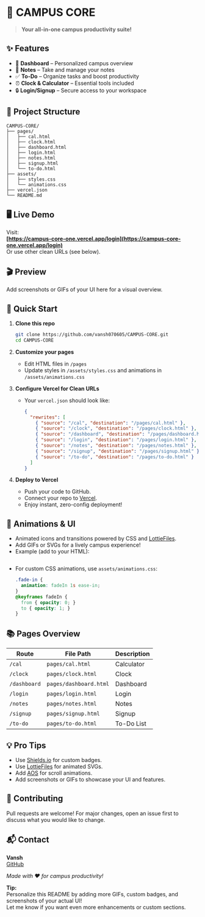 # 🚀 CAMPUS CORE

> **Your all-in-one campus productivity suite!**

## ✨ Features

- 📅 **Dashboard** – Personalized campus overview
- 📝 **Notes** – Take and manage your notes
- ✅ **To-Do** – Organize tasks and boost productivity
- ⏰ **Clock & Calculator** – Essential tools included
- 🔒 **Login/Signup** – Secure access to your workspace

## 📂 Project Structure

```
CAMPUS-CORE/
├── pages/
│   ├── cal.html
│   ├── clock.html
│   ├── dashboard.html
│   ├── login.html
│   ├── notes.html
│   ├── signup.html
│   └── to-do.html
├── assets/
│   ├── styles.css
│   └── animations.css
├── vercel.json
└── README.md
```

## 🖥️ Live Demo

Visit:  
**[https://campus-core-one.vercel.app/login](https://campus-core-one.vercel.app/login)**  
Or use other clean URLs (see below).

## 🎬 Preview

Add screenshots or GIFs of your UI here for a visual overview.

## 🚦 Quick Start

1. **Clone this repo**
    ```bash
    git clone https://github.com/vansh070605/CAMPUS-CORE.git
    cd CAMPUS-CORE
    ```

2. **Customize your pages**
    - Edit HTML files in `/pages`
    - Update styles in `/assets/styles.css` and animations in `/assets/animations.css`

3. **Configure Vercel for Clean URLs**
    - Your `vercel.json` should look like:
      ```json
      {
        "rewrites": [
          { "source": "/cal", "destination": "/pages/cal.html" },
          { "source": "/clock", "destination": "/pages/clock.html" },
          { "source": "/dashboard", "destination": "/pages/dashboard.html" },
          { "source": "/login", "destination": "/pages/login.html" },
          { "source": "/notes", "destination": "/pages/notes.html" },
          { "source": "/signup", "destination": "/pages/signup.html" },
          { "source": "/to-do", "destination": "/pages/to-do.html" }
        ]
      }
      ```

4. **Deploy to Vercel**
    - Push your code to GitHub.
    - Connect your repo to [Vercel](https://vercel.com/import/project).
    - Enjoy instant, zero-config deployment!

## 🌈 Animations & UI

- Animated icons and transitions powered by CSS and [LottieFiles](https://lottiefiles.com/).
- Add GIFs or SVGs for a lively campus experience!
- Example (add to your HTML):
    ```html
    
    ```
- For custom CSS animations, use `assets/animations.css`:
    ```css
    .fade-in {
      animation: fadeIn 1s ease-in;
    }
    @keyframes fadeIn {
      from { opacity: 0; }
      to { opacity: 1; }
    }
    ```

## 📚 Pages Overview

| Route         | File Path                | Description          |
| ------------- | ----------------------- | -------------------- |
| `/cal`        | `pages/cal.html`        | Calculator           |
| `/clock`      | `pages/clock.html`      | Clock                |
| `/dashboard`  | `pages/dashboard.html`  | Dashboard            |
| `/login`      | `pages/login.html`      | Login                |
| `/notes`      | `pages/notes.html`      | Notes                |
| `/signup`     | `pages/signup.html`     | Signup               |
| `/to-do`      | `pages/to-do.html`      | To-Do List           |

## 💡 Pro Tips

- Use [Shields.io](https://shields.io/) for custom badges.
- Use [LottieFiles](https://lottiefiles.com/) for animated SVGs.
- Add [AOS](https://michalsnik.github.io/aos/) for scroll animations.
- Add screenshots or GIFs to showcase your UI and features.

## 🤝 Contributing

Pull requests are welcome! For major changes, open an issue first to discuss what you would like to change.

## 📬 Contact

**Vansh**  
[GitHub](https://github.com/vansh070605)

_Made with ❤️ for campus productivity!_

**Tip:**  
Personalize this README by adding more GIFs, custom badges, and screenshots of your actual UI!  
Let me know if you want even more enhancements or custom sections.
